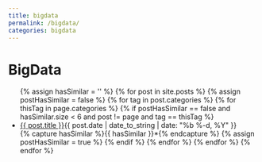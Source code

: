 ```yaml
---
title: bigdata
permalink: /bigdata/
categories: bigdata
---
```

<div class="container">
  <div id="article">
  <h1>BigData</h1>
  <ul class="posts">
{% assign hasSimilar = '' %}
{% for post in site.posts  %}
    {% assign postHasSimilar = false %}
    {% for tag in post.categories %}
        {% for thisTag in page.categories %}
            {% if postHasSimilar == false and hasSimilar.size < 6 and post != page and tag == thisTag %}
               <li><span><a href="{{ site.baseurl }}{{ post.url }}">{{ post.title }}</a><time class="pull-right post-list">{{ post.date | date_to_string | date: "%b %-d, %Y"  }}</h4></time></span></span></li>
                {% capture hasSimilar %}{{ hasSimilar }}*{% endcapture %}
                {% assign postHasSimilar = true %}
            {% endif %}
        {% endfor %}
    {% endfor %}
{% endfor %}
 </ul>
</div>

